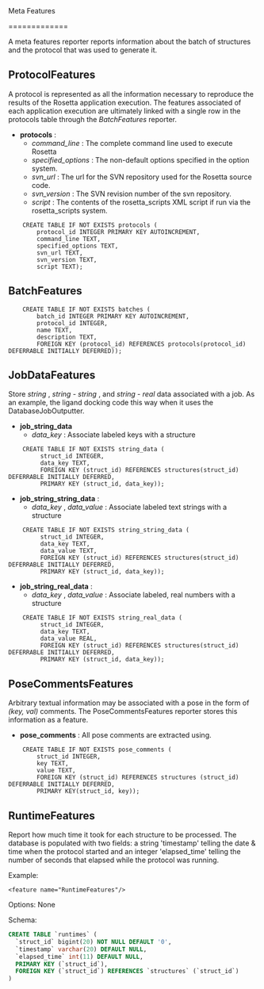 <!-- --- title: Metafeaturesreporters -->Meta Features
=============

A meta features reporter reports information about the batch of structures and the protocol that was used to generate it.

ProtocolFeatures
----------------

A protocol is represented as all the information necessary to reproduce the results of the Rosetta application execution. The features associated of each application execution are ultimately linked with a single row in the protocols table through the *BatchFeatures* reporter.

-   **protocols** :
    -   *command\_line* : The complete command line used to execute Rosetta
    -   *specified\_options* : The non-default options specified in the option system.
    -   *svn\_url* : The url for the SVN repository used for the Rosetta source code.
    -   *svn\_version* : The SVN revision number of the svn repository.
    -   *script* : The contents of the rosetta\_scripts XML script if run via the rosetta\_scripts system.

<!-- -->

        CREATE TABLE IF NOT EXISTS protocols (
            protocol_id INTEGER PRIMARY KEY AUTOINCREMENT,
            command_line TEXT,
            specified_options TEXT,
            svn_url TEXT,
            svn_version TEXT,
            script TEXT);

BatchFeatures
-------------

        CREATE TABLE IF NOT EXISTS batches (
            batch_id INTEGER PRIMARY KEY AUTOINCREMENT,
            protocol_id INTEGER,
            name TEXT,
            description TEXT,
            FOREIGN KEY (protocol_id) REFERENCES protocols(protocol_id) DEFERRABLE INITIALLY DEFERRED));

JobDataFeatures
---------------

Store *string* , *string* - *string* , and *string* - *real* data associated with a job. As an example, the ligand docking code this way when it uses the DatabaseJobOutputter.

-   **job\_string\_data**
    -   *data\_key* : Associate labeled keys with a structure

<!-- -->

        CREATE TABLE IF NOT EXISTS string_data (
             struct_id INTEGER,
             data_key TEXT,
             FOREIGN KEY (struct_id) REFERENCES structures(struct_id) DEFERRABLE INITIALLY DEFERRED,
             PRIMARY KEY (struct_id, data_key));

-   **job\_string\_string\_data** :
    -   *data\_key* , *data\_value* : Associate labeled text strings with a structure

<!-- -->

        CREATE TABLE IF NOT EXISTS string_string_data (
             struct_id INTEGER,
             data_key TEXT,
             data_value TEXT,
             FOREIGN KEY (struct_id) REFERENCES structures(struct_id) DEFERRABLE INITIALLY DEFERRED,
             PRIMARY KEY (struct_id, data_key));

-   **job\_string\_real\_data** :
    -   *data\_key* , *data\_value* : Associate labeled, real numbers with a structure

<!-- -->

        CREATE TABLE IF NOT EXISTS string_real_data (
             struct_id INTEGER,
             data_key TEXT,
             data_value REAL,
             FOREIGN KEY (struct_id) REFERENCES structures(struct_id) DEFERRABLE INITIALLY DEFERRED,
             PRIMARY KEY (struct_id, data_key));

PoseCommentsFeatures
--------------------

Arbitrary textual information may be associated with a pose in the form of *(key, val)* comments. The PoseCommentsFeatures reporter stores this information as a feature.

-   **pose\_comments** : All pose comments are extracted using.

<!-- -->

        CREATE TABLE IF NOT EXISTS pose_comments (
            struct_id INTEGER,
            key TEXT,
            value TEXT,
            FOREIGN KEY (struct_id) REFERENCES structures (struct_id) DEFERRABLE INITIALLY DEFERRED,
            PRIMARY KEY(struct_id, key));

RuntimeFeatures
---------------
Report how much time it took for each structure to be processed.  The database is populated with two fields: a string 'timestamp' telling the date & time when the protocol started and an integer 'elapsed_time' telling the number of seconds that elapsed while the protocol was running.

Example:

```
<feature name="RuntimeFeatures"/>
```

Options: None

Schema:

```sql
CREATE TABLE `runtimes` (
  `struct_id` bigint(20) NOT NULL DEFAULT '0',
  `timestamp` varchar(20) DEFAULT NULL,
  `elapsed_time` int(11) DEFAULT NULL,
  PRIMARY KEY (`struct_id`),
  FOREIGN KEY (`struct_id`) REFERENCES `structures` (`struct_id`)
)
```